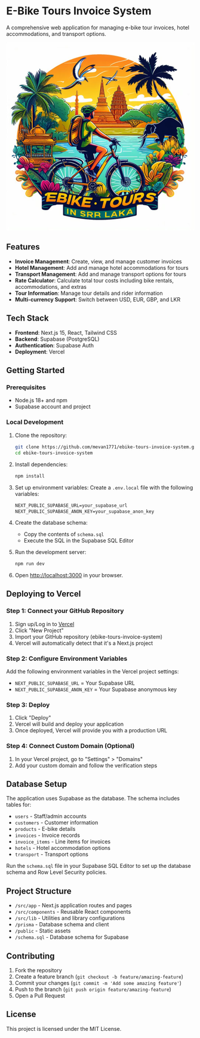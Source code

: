 # E-Bike Tours Invoice System

A comprehensive web application for managing e-bike tour invoices, hotel accommodations, and transport options.

![E-Bike Tours Invoice System](public/images/logo.jpg)

## Features

- **Invoice Management**: Create, view, and manage customer invoices
- **Hotel Management**: Add and manage hotel accommodations for tours
- **Transport Management**: Add and manage transport options for tours
- **Rate Calculator**: Calculate total tour costs including bike rentals, accommodations, and extras
- **Tour Information**: Manage tour details and rider information
- **Multi-currency Support**: Switch between USD, EUR, GBP, and LKR

## Tech Stack

- **Frontend**: Next.js 15, React, Tailwind CSS
- **Backend**: Supabase (PostgreSQL)
- **Authentication**: Supabase Auth
- **Deployment**: Vercel

## Getting Started

### Prerequisites

- Node.js 18+ and npm
- Supabase account and project

### Local Development

1. Clone the repository:
   ```bash
   git clone https://github.com/mevan1771/ebike-tours-invoice-system.git
   cd ebike-tours-invoice-system
   ```

2. Install dependencies:
   ```bash
   npm install
   ```

3. Set up environment variables:
   Create a `.env.local` file with the following variables:
   ```
   NEXT_PUBLIC_SUPABASE_URL=your_supabase_url
   NEXT_PUBLIC_SUPABASE_ANON_KEY=your_supabase_anon_key
   ```

4. Create the database schema:
   - Copy the contents of `schema.sql`
   - Execute the SQL in the Supabase SQL Editor

5. Run the development server:
   ```bash
   npm run dev
   ```

6. Open [http://localhost:3000](http://localhost:3000) in your browser.

## Deploying to Vercel

### Step 1: Connect your GitHub Repository

1. Sign up/Log in to [Vercel](https://vercel.com/)
2. Click "New Project"
3. Import your GitHub repository (ebike-tours-invoice-system)
4. Vercel will automatically detect that it's a Next.js project

### Step 2: Configure Environment Variables

Add the following environment variables in the Vercel project settings:

- `NEXT_PUBLIC_SUPABASE_URL` = Your Supabase URL
- `NEXT_PUBLIC_SUPABASE_ANON_KEY` = Your Supabase anonymous key

### Step 3: Deploy

1. Click "Deploy"
2. Vercel will build and deploy your application
3. Once deployed, Vercel will provide you with a production URL

### Step 4: Connect Custom Domain (Optional)

1. In your Vercel project, go to "Settings" > "Domains"
2. Add your custom domain and follow the verification steps

## Database Setup

The application uses Supabase as the database. The schema includes tables for:

- `users` - Staff/admin accounts
- `customers` - Customer information
- `products` - E-bike details
- `invoices` - Invoice records
- `invoice_items` - Line items for invoices
- `hotels` - Hotel accommodation options
- `transport` - Transport options

Run the `schema.sql` file in your Supabase SQL Editor to set up the database schema and Row Level Security policies.

## Project Structure

- `/src/app` - Next.js application routes and pages
- `/src/components` - Reusable React components
- `/src/lib` - Utilities and library configurations
- `/prisma` - Database schema and client
- `/public` - Static assets
- `/schema.sql` - Database schema for Supabase

## Contributing

1. Fork the repository
2. Create a feature branch (`git checkout -b feature/amazing-feature`)
3. Commit your changes (`git commit -m 'Add some amazing feature'`)
4. Push to the branch (`git push origin feature/amazing-feature`)
5. Open a Pull Request

## License

This project is licensed under the MIT License.
